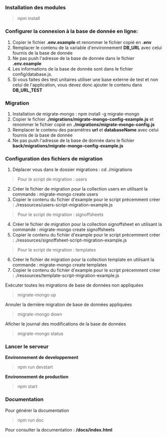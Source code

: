 ### Installation des modules
> npm install

### Configurer la connexion à la base de donnée en ligne:
1. Copier le fichier **.env.example** et renommer le fichier copié en **.env**
2. Remplacer le contenu de la variable d'environnement **DB_URL** avec celui fournis de la base de donnée
3. Ne pas push l'adresse de la base de donnée dans le fichier **.env.example**
4. Les informations de la base de donnée sont dans le fichier config/database.js.
5. Si vous faites des test unitaires utiliser une base externe de test et non celui de l'application, vous devez donc ajouter le contenu dans **DB_URL_TEST**

### Migration
1. Installation de migrate-mongo : npm install -g migrate-mongo
2. Copier le fichier **./migrations/migrate-mongo-config-example.js** et renommer le fichier copié en **./migrations/migrate-mongo-config.js**
3. Remplacer le contenu des paramètres **url** et **databaseName** avec celui fournis de la base de donnée
4. Ne pas push l'adresse de la base de donnée dans le fichier **back/migrations/migrate-mongo-config-example.js**

### Configuration des fichiers de migration
1. Déplacer vous dans le dossier migrations : cd ./migrations

> Pour le script de migration : users
2. Créer le fichier de migration pour la collection users en utilisant la commande : migrate-mongo create users
3. Copier le contenu du fichier d'example pour le script précemment créer : ./ressources/users-script-migration-example.js

> Pour le script de migration : signoffsheets
4. Créer le fichier de migration pour la collection signoffsheet en utilisant la commande : migrate-mongo create signoffsheets
5. Copier le contenu du fichier d'example pour le script précemment créer : ./ressources/signoffsheet-script-migration-example.js

> Pour le script de migration : templates
6. Créer le fichier de migration pour la collection template en utilisant la commande : migrate-mongo create templates
7. Copier le contenu du fichier d'example pour le script précemment créer : ./ressources/template-script-migration-example.js

Exécuter toutes les migrations de base de données non appliquées
> migrate-mongo up

Annuler la dernière migration de base de données appliquées
> migrate-mongo down

Aficher le journal des modifications de la base de données
> migrate-mongo status

### Lancer le serveur
**Environnement de developpement**
> npm run devstart

**Environnement de production**
> npm start

### Documentation
Pour générer la documentation
> npm run doc

Pour consulter la documentation : **/docs/index.html**